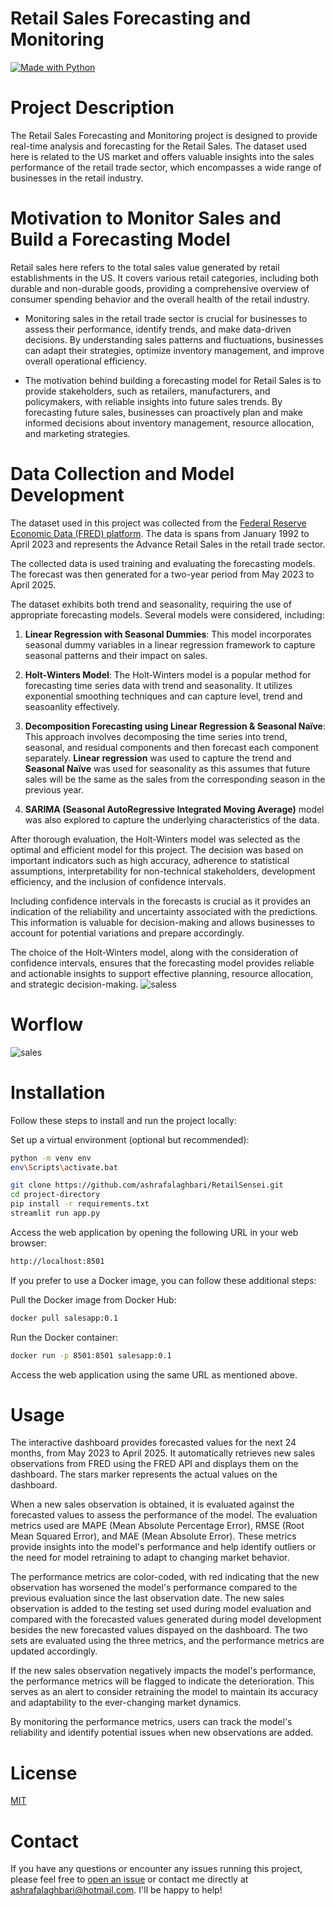 # Retail Sales Forecasting and Monitoring
[![Made with Python](https://img.shields.io/badge/Made%20with-Python%203.10.7-blue.svg)](https://www.python.org/)

# Project Description
The  Retail Sales Forecasting and Monitoring project is designed to provide real-time analysis and forecasting for the Retail Sales. The dataset used here is related to the US market and offers valuable insights into the sales performance of the retail trade sector, which encompasses a wide range of businesses in the retail industry.

# Motivation to Monitor Sales and Build a Forecasting Model
 Retail sales here refers to the total sales value generated by retail establishments in the US. It covers various retail categories, including both durable and non-durable goods, providing a comprehensive overview of consumer spending behavior and the overall health of the retail industry.
* Monitoring sales in the retail trade sector is crucial for businesses to assess their performance, identify trends, and make data-driven decisions. By understanding sales patterns and fluctuations, businesses can adapt their strategies, optimize inventory management, and improve overall operational efficiency.

* The motivation behind building a forecasting model for Retail Sales is to provide stakeholders, such as retailers, manufacturers, and policymakers, with reliable insights into future sales trends. By forecasting future sales, businesses can proactively plan and make informed decisions about inventory management, resource allocation, and marketing strategies. 


# Data Collection and Model Development

The dataset used in this project was collected from the [Federal Reserve Economic Data (FRED) platform](https://fred.stlouisfed.org/series/RSXFSN). The data is spans from January 1992 to April 2023 and represents the Advance Retail Sales in the retail trade sector. 

The collected data is used training and evaluating the forecasting models. The forecast was then generated for a two-year period from May 2023 to April 2025. 

The dataset exhibits both trend and seasonality, requiring the use of appropriate forecasting models. Several models were considered, including:

1. **Linear Regression with Seasonal Dummies**: This model incorporates seasonal dummy variables in a linear regression framework to capture seasonal patterns and their impact on sales.

2. **Holt-Winters Model**: The Holt-Winters model is a popular method for forecasting time series data with trend and seasonality. It utilizes exponential smoothing techniques  and can capture level, trend and seasoanlity effectively.

3. **Decomposition Forecasting using Linear Regression & Seasonal Naïve**: This approach involves decomposing the time series into trend, seasonal, and residual components and then forecast each component separately. **Linear regression** was used to capture the trend and **Seasonal Naïve** was used for seasonality as this assumes that future sales will be the same as the sales from the corresponding season in the previous year. 

4. **SARIMA (Seasonal AutoRegressive Integrated Moving Average)** model was also explored to capture the underlying characteristics of the data. 

After thorough evaluation, the Holt-Winters model was selected as the optimal and efficient model for this project. The decision was based on important indicators such as high accuracy, adherence to statistical assumptions, interpretability for non-technical stakeholders, development efficiency, and the inclusion of confidence intervals.

Including confidence intervals in the forecasts is crucial as it provides an indication of the reliability and uncertainty associated with the predictions. This information is valuable for decision-making and allows businesses to account for potential variations and prepare accordingly.

The choice of the Holt-Winters model, along with the consideration of confidence intervals, ensures that the forecasting model provides reliable and actionable insights to support effective planning, resource allocation, and strategic decision-making.
![saless](https://github.com/ashrafalaghbari/RetailSensei/assets/98224412/de06837f-149d-45e0-af34-bf02779f9c61)

# Worflow
![sales](https://github.com/ashrafalaghbari/RetailSensei/assets/98224412/6d7b8e80-16a4-43af-a41d-31ebbdb8b5b8)


# Installation

Follow these steps to install and run the project locally:

Set up a virtual environment (optional but recommended):

```bash
python -m venv env
env\Scripts\activate.bat
```

```bash
git clone https://github.com/ashrafalaghbari/RetailSensei.git
cd project-directory
pip install -r requirements.txt
streamlit run app.py
```

Access the web application by opening the following URL in your web browser:

```bash
http://localhost:8501
```

If you prefer to use a Docker image, you can follow these additional steps:

Pull the Docker image from Docker Hub:
```bash
docker pull salesapp:0.1
```
Run the Docker container:
```bash
docker run -p 8501:8501 salesapp:0.1
```
Access the web application using the same URL as mentioned above.

# Usage

The interactive dashboard provides forecasted values for the next 24 months, from May 2023 to April 2025. It automatically retrieves new sales observations from FRED using the FRED API and displays them on the dashboard. The stars marker represents the actual values on the dashboard.

When a new sales observation is obtained, it is evaluated against the forecasted values to assess the performance of the model. The evaluation metrics used are MAPE (Mean Absolute Percentage Error), RMSE (Root Mean Squared Error), and MAE (Mean Absolute Error). These metrics provide insights into the model's performance and help identify outliers or the need for model retraining to adapt to changing market behavior.

The performance metrics are color-coded, with red indicating that the new observation has worsened the model's performance compared to the previous evaluation since the last observation date. The new sales observation is added to the testing set used during model evaluation and compared with the forecasted values generated during model development besides the new forecasted values dispayed on the dashboard. The two sets are evaluated using the three metrics, and the performance metrics are updated accordingly.

If the new sales observation negatively impacts the model's performance, the performance metrics will be flagged to indicate the deterioration. This serves as an alert to consider retraining the model to maintain its accuracy and adaptability to the ever-changing market dynamics.

By monitoring the performance metrics, users can track the model's reliability and identify potential issues when new observations are added.



# License

[MIT](https://github.com/ashrafalaghbari/RetailSensei/blob/main/LICENSE)


# Contact

If you have any questions or encounter any issues running this project, please feel free to [open an issue](https://github.com/ashrafalaghbari/RetailSensei/issues) or contact me directly at [ashrafalaghbari@hotmail.com](mailto:ashrafalaghbari@hotmail.com). I'll be happy to help!
